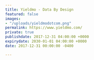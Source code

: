 ```yaml
---
title: Yieldmo - Data By Design
featured: false
images:
- "/uploads/yieldmodotcom.png"
permalink: https://www.yieldmo.com/
private: true
publishdate: 2017-12-31 04:00:00 +0000
expirydate: 2030-01-01 04:00:00 +0000
date: 2017-12-31 00:00:00 -0400

---
```

